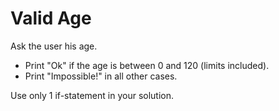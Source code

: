 # Valid Age

Ask the user his age. 
- Print "Ok" if the age is between 0 and 120 (limits included).
- Print "Impossible!" in all other cases.

Use only 1 if-statement in your solution.